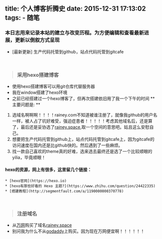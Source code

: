 title: 个人博客折腾史
date: 2015-12-31 17:13:02
tags:
	- 随笔
---

### 本日志用来记录本站的建立与改变历程。为方便编辑和查看最新进展，更新以倒叙方式呈现
* [最新更新] 生产代码托管到github，站点代码托管到gitcafe

<!-- more -->
<br/>

> ### 采用hexo搭建博客
* 使用hexo搭建博客可以用git仓库代替服务器
* 我在window搭建了hexo环境
* 之前已经搭建过一个hexo博客了，但再次搭建依旧用了我一个下午的时间
** 主要问题是: **
1. 选域名啊啊啊！！！！rainey.com不知道被谁注册了，就像我github的用户名一样，被人占了坑好难受，强迫症患者！！！！！考虑其他域名后，还是算了，最后还是妥协选了[rainey.space](http://rainey.space),取一个空间的意思吧。姑且这么安慰自己。
2. 想要把生产代码托管到github上，站点代码托管到gitcafe上，因为gitcafe的访问速度在国内还是比github快的。然后遇到了一些麻烦。
3. 找一款自己喜欢的theme真的好难，选来选去最终还是选了一个比较顺眼的yilia，毕竟顺眼！
#### hexo的资源，网上有很多，这里留几个链接：
	* [hexo官网](https://hexo.io)
	* [hexo有那些好看的 Hexo 主题?](https://www.zhihu.com/question/24422335)
	* [搭建教程](http://segmentfault.com/a/1190000000370778)

<br/>

> ### 注册域名
* 从[万网](http://wanwang.aliyun.com/)购买了域名[rainey.space](http://rainey.space)
* 别问我为什么不从[godaddy](www.godaddy.com)上购买。因为现在万网便宜啊！！！！！！